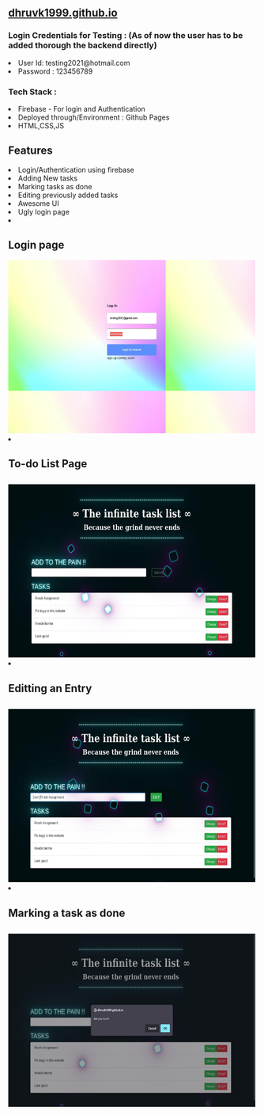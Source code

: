 
<h2><a href="dhruvk1999.github.io"> dhruvk1999.github.io </a></h2>
<h3>Login Credentials for Testing : (As of now the user has to be added thorough the backend directly)</h3>
<li>User Id: testing2021@hotmail.com </li>
<li>Password : 123456789 </li>
<h3>Tech Stack : </h3>
<li>Firebase - For login and Authentication </li>
<li>Deployed through/Environment : Github Pages</li>
<li>HTML,CSS,JS</li>
<h2>Features</h2> 
<li> Login/Authentication using firebase</li>
<li> Adding New tasks</li>
<li> Marking tasks as done</li>
<li> Editing previously added tasks</li> 
<li> Awesome UI</li>
<li> Ugly login page</li>
<li><h2>Login page </h2></li>
 <img src="login.jpg" width="500" height="350"/>
<li><h2>To-do List Page<h2></li>
  <img src="main.jpg" width="500" height="350"/>

<li><h2>Editting an Entry <h2></li>
  <img src="edit.jpg" width="500" height="350"/>

<li><h2>Marking a task as done<h2></li>
  <img src="delete.jpg" width="500" height="350"/>

 

 
